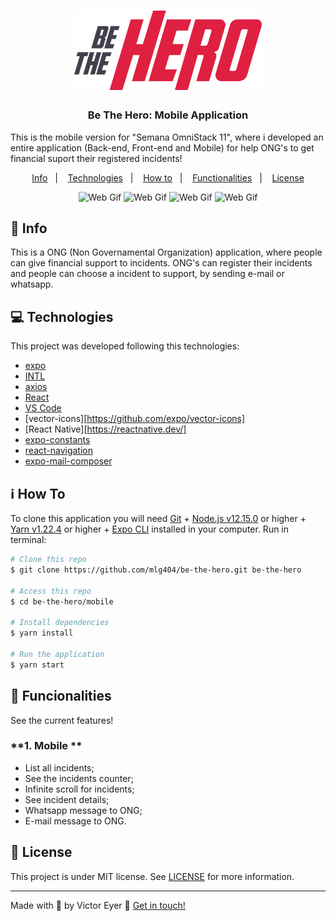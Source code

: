 <h1 align="center">
  <img alt="Be The Hero" title="Be The Hero" src="../.github/logo.svg" width="300px" />
</h1>

<h3 align="center">
  Be The Hero: Mobile Application
</h3>

<p>This is the mobile version for "Semana OmniStack 11", where i developed an entire application (Back-end, Front-end and Mobile) for help ONG's to get financial suport their registered incidents!</p>

<p align="center">
  <a href="#rocket-info">Info</a>&nbsp;&nbsp;&nbsp;|&nbsp;&nbsp;&nbsp;
  <a href="#computer-technologies">Technologies</a>&nbsp;&nbsp;&nbsp;|&nbsp;&nbsp;&nbsp;
  <a href="#information_source-how-to">How to</a>&nbsp;&nbsp;&nbsp;|&nbsp;&nbsp;&nbsp;
  <a href="#mag_right-functionalities">Functionalities</a>&nbsp;&nbsp;&nbsp;|&nbsp;&nbsp;&nbsp;
  <a href="#memo-license">License</a>
</p>

<p align="center">
  <img alt="Web Gif" src="https://i.imgur.com/K8KPft4.png">
  <img alt="Web Gif" src="https://i.imgur.com/bl9sGSN.png">
  <img alt="Web Gif" src="https://i.imgur.com/Z4ORLsf.png">
  <img alt="Web Gif" src="https://i.imgur.com/zPQID5D.png">
</p>

## :rocket: Info

This is a ONG (Non Governamental Organization) application, where people can give financial support to incidents. ONG's can register their incidents and people can choose a incident to support, by sending e-mail or whatsapp.

## :computer: Technologies

This project was developed following this technologies:

-  [expo](https://expo.io/)
-  [INTL](https://github.com/andyearnshaw/Intl.js#readme)
-  [axios](https://github.com/axios/axios)
-  [React](https://reactjs.org)
-  [VS Code][vc] 
-  [vector-icons][https://github.com/expo/vector-icons] 
-  [React Native][https://reactnative.dev/] 
-  [expo-constants](https://docs.expo.io/versions/latest/sdk/constants/)
-  [react-navigation](https://reactnavigation.org/)
-  [expo-mail-composer](https://docs.expo.io/versions/latest/sdk/mail-composer/)


## :information_source: How To

To clone this application you will need [Git](https://git-scm.com) + [Node.js v12.15.0][nodejs] or higher + [Yarn v1.22.4][yarn] or higher + [Expo CLI][expocli] installed in your computer. Run in terminal:

```bash
# Clone this repo
$ git clone https://github.com/mlg404/be-the-hero.git be-the-hero

# Access this repo
$ cd be-the-hero/mobile

# Install dependencies
$ yarn install

# Run the application
$ yarn start
```

## :mag_right: Funcionalities

See the current features!

### **1. Mobile **

- List all incidents;
- See the incidents counter;
- Infinite scroll for incidents;
- See incident details;
- Whatsapp message to ONG;
- E-mail message to ONG.

## :memo: License
This project is under MIT license. See [LICENSE](https://github.com/mlg404/be-the-hero/blob/master/LICENSE) for more information.

---

Made with 💙 by Victor Eyer :wave: [Get in touch!](https://www.linkedin.com/in/victoreyer/)

[nodejs]: https://nodejs.org/
[yarn]: https://yarnpkg.com/
[vc]: https://code.visualstudio.com/
[expocli]: https://expo.io/tools